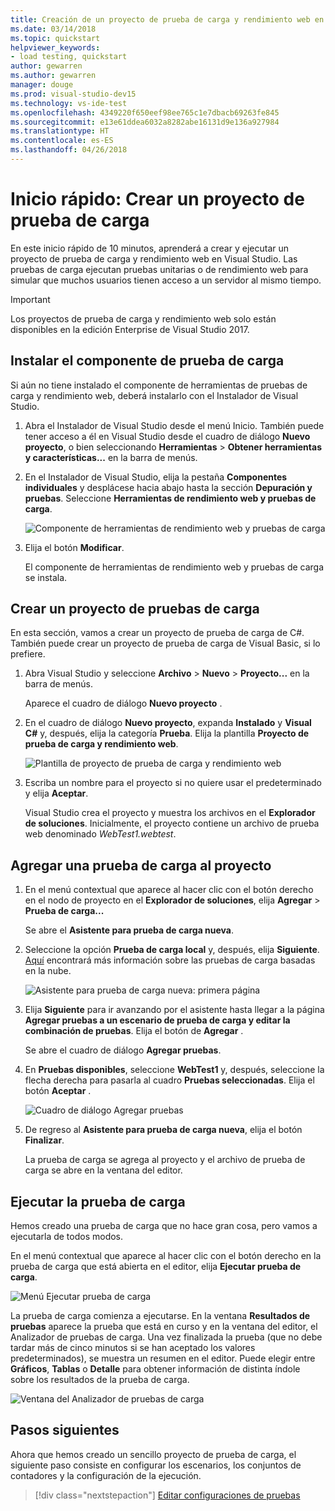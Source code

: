 ```yaml
---
title: Creación de un proyecto de prueba de carga y rendimiento web en Visual Studio
ms.date: 03/14/2018
ms.topic: quickstart
helpviewer_keywords:
- load testing, quickstart
author: gewarren
ms.author: gewarren
manager: douge
ms.prod: visual-studio-dev15
ms.technology: vs-ide-test
ms.openlocfilehash: 4349220f650eef98ee765c1e7dbacb69263fe845
ms.sourcegitcommit: e13e61ddea6032a8282abe16131d9e136a927984
ms.translationtype: HT
ms.contentlocale: es-ES
ms.lasthandoff: 04/26/2018
---
```

# <a name="quickstart-create-a-load-test-project"></a>Inicio rápido: Crear un proyecto de prueba de carga

En este inicio rápido de 10 minutos, aprenderá a crear y ejecutar un proyecto de prueba de carga y rendimiento web en Visual Studio. Las pruebas de carga ejecutan pruebas unitarias o de rendimiento web para simular que muchos usuarios tienen acceso a un servidor al mismo tiempo.

> [!IMPORTANT]
> Los proyectos de prueba de carga y rendimiento web solo están disponibles en la edición Enterprise de Visual Studio 2017.

## <a name="install-the-load-testing-component"></a>Instalar el componente de prueba de carga

Si aún no tiene instalado el componente de herramientas de pruebas de carga y rendimiento web, deberá instalarlo con el Instalador de Visual Studio.

1. Abra el Instalador de Visual Studio desde el menú Inicio. También puede tener acceso a él en Visual Studio desde el cuadro de diálogo **Nuevo proyecto**, o bien seleccionando **Herramientas** > **Obtener herramientas y características...** en la barra de menús.

1. En el Instalador de Visual Studio, elija la pestaña **Componentes individuales** y desplácese hacia abajo hasta la sección **Depuración y pruebas**. Seleccione **Herramientas de rendimiento web y pruebas de carga**.

   ![Componente de herramientas de rendimiento web y pruebas de carga](media/web-perf-load-testing-tools-component.png)

1. Elija el botón **Modificar**.

   El componente de herramientas de rendimiento web y pruebas de carga se instala.

## <a name="create-a-load-test-project"></a>Crear un proyecto de pruebas de carga

En esta sección, vamos a crear un proyecto de prueba de carga de C#. También puede crear un proyecto de prueba de carga de Visual Basic, si lo prefiere.

1. Abra Visual Studio y seleccione **Archivo** > **Nuevo** > **Proyecto...** en la barra de menús.

   Aparece el cuadro de diálogo **Nuevo proyecto** .

1. En el cuadro de diálogo **Nuevo proyecto**, expanda **Instalado** y **Visual C#** y, después, elija la categoría **Prueba**. Elija la plantilla **Proyecto de prueba de carga y rendimiento web**.

   ![Plantilla de proyecto de prueba de carga y rendimiento web](media/web-perf-load-test-project-template.png)

1. Escriba un nombre para el proyecto si no quiere usar el predeterminado y elija **Aceptar**.

   Visual Studio crea el proyecto y muestra los archivos en el **Explorador de soluciones**. Inicialmente, el proyecto contiene un archivo de prueba web denominado *WebTest1.webtest*.

## <a name="add-a-load-test-to-the-project"></a>Agregar una prueba de carga al proyecto

1. En el menú contextual que aparece al hacer clic con el botón derecho en el nodo de proyecto en el **Explorador de soluciones**, elija **Agregar** > **Prueba de carga...**

   Se abre el **Asistente para prueba de carga nueva**.

1. Seleccione la opción **Prueba de carga local** y, después, elija **Siguiente**. [Aquí](/vsts/load-test/get-started-simple-cloud-load-test) encontrará más información sobre las pruebas de carga basadas en la nube.

   ![Asistente para prueba de carga nueva: primera página](media/load-test-wizard-page-1.png)

1. Elija **Siguiente** para ir avanzando por el asistente hasta llegar a la página **Agregar pruebas a un escenario de prueba de carga y editar la combinación de pruebas**. Elija el botón de **Agregar** .

   Se abre el cuadro de diálogo **Agregar pruebas**.

1. En **Pruebas disponibles**, seleccione **WebTest1** y, después, seleccione la flecha derecha para pasarla al cuadro **Pruebas seleccionadas**. Elija el botón **Aceptar** .

   ![Cuadro de diálogo Agregar pruebas](media/add-tests-dialog-box.png)

1. De regreso al **Asistente para prueba de carga nueva**, elija el botón **Finalizar**.

   La prueba de carga se agrega al proyecto y el archivo de prueba de carga se abre en la ventana del editor.

## <a name="run-the-load-test"></a>Ejecutar la prueba de carga

Hemos creado una prueba de carga que no hace gran cosa, pero vamos a ejecutarla de todos modos.

En el menú contextual que aparece al hacer clic con el botón derecho en la prueba de carga que está abierta en el editor, elija **Ejecutar prueba de carga**.

![Menú Ejecutar prueba de carga](media/run-load-test.png)

La prueba de carga comienza a ejecutarse. En la ventana **Resultados de pruebas** aparece la prueba que está en curso y en la ventana del editor, el Analizador de pruebas de carga. Una vez finalizada la prueba (que no debe tardar más de cinco minutos si se han aceptado los valores predeterminados), se muestra un resumen en el editor. Puede elegir entre **Gráficos**, **Tablas** o **Detalle** para obtener información de distinta índole sobre los resultados de la prueba de carga.

![Ventana del Analizador de pruebas de carga](media/load-test-analyzer.png)

## <a name="next-steps"></a>Pasos siguientes

Ahora que hemos creado un sencillo proyecto de prueba de carga, el siguiente paso consiste en configurar los escenarios, los conjuntos de contadores y la configuración de la ejecución.

> [!div class="nextstepaction"]
> [Editar configuraciones de pruebas](edit-load-tests.md)